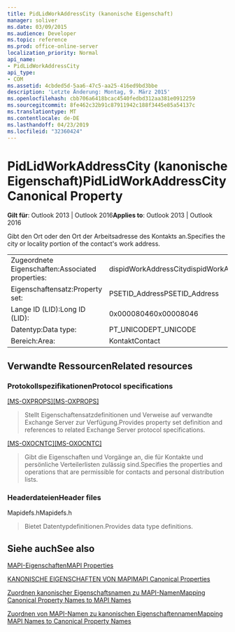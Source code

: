 ```yaml
---
title: PidLidWorkAddressCity (kanonische Eigenschaft)
manager: soliver
ms.date: 03/09/2015
ms.audience: Developer
ms.topic: reference
ms.prod: office-online-server
localization_priority: Normal
api_name:
- PidLidWorkAddressCity
api_type:
- COM
ms.assetid: 4cbded5d-5aa6-47c5-aa25-416ed9bd3bbe
description: 'Letzte Änderung: Montag, 9. März 2015'
ms.openlocfilehash: cbb706a6418bcac4540fedbd312aa381e0912259
ms.sourcegitcommit: 8fe462c32b91c87911942c188f3445e85a54137c
ms.translationtype: MT
ms.contentlocale: de-DE
ms.lasthandoff: 04/23/2019
ms.locfileid: "32360424"
---
```

# <a name="pidlidworkaddresscity-canonical-property"></a><span data-ttu-id="2399e-103">PidLidWorkAddressCity (kanonische Eigenschaft)</span><span class="sxs-lookup"><span data-stu-id="2399e-103">PidLidWorkAddressCity Canonical Property</span></span>

  
  
<span data-ttu-id="2399e-104">**Gilt für**: Outlook 2013 | Outlook 2016</span><span class="sxs-lookup"><span data-stu-id="2399e-104">**Applies to**: Outlook 2013 | Outlook 2016</span></span> 
  
<span data-ttu-id="2399e-105">Gibt den Ort oder den Ort der Arbeitsadresse des Kontakts an.</span><span class="sxs-lookup"><span data-stu-id="2399e-105">Specifies the city or locality portion of the contact's work address.</span></span>
  
|||
|:-----|:-----|
|<span data-ttu-id="2399e-106">Zugeordnete Eigenschaften:</span><span class="sxs-lookup"><span data-stu-id="2399e-106">Associated properties:</span></span>  <br/> |<span data-ttu-id="2399e-107">dispidWorkAddressCity</span><span class="sxs-lookup"><span data-stu-id="2399e-107">dispidWorkAddressCity</span></span>  <br/> |
|<span data-ttu-id="2399e-108">Eigenschaftensatz:</span><span class="sxs-lookup"><span data-stu-id="2399e-108">Property set:</span></span>  <br/> |<span data-ttu-id="2399e-109">PSETID_Address</span><span class="sxs-lookup"><span data-stu-id="2399e-109">PSETID_Address</span></span>  <br/> |
|<span data-ttu-id="2399e-110">Lange ID (LID):</span><span class="sxs-lookup"><span data-stu-id="2399e-110">Long ID (LID):</span></span>  <br/> |<span data-ttu-id="2399e-111">0x00008046</span><span class="sxs-lookup"><span data-stu-id="2399e-111">0x00008046</span></span>  <br/> |
|<span data-ttu-id="2399e-112">Datentyp:</span><span class="sxs-lookup"><span data-stu-id="2399e-112">Data type:</span></span>  <br/> |<span data-ttu-id="2399e-113">PT_UNICODE</span><span class="sxs-lookup"><span data-stu-id="2399e-113">PT_UNICODE</span></span>  <br/> |
|<span data-ttu-id="2399e-114">Bereich:</span><span class="sxs-lookup"><span data-stu-id="2399e-114">Area:</span></span>  <br/> |<span data-ttu-id="2399e-115">Kontakt</span><span class="sxs-lookup"><span data-stu-id="2399e-115">Contact</span></span>  <br/> |
   
## <a name="related-resources"></a><span data-ttu-id="2399e-116">Verwandte Ressourcen</span><span class="sxs-lookup"><span data-stu-id="2399e-116">Related resources</span></span>

### <a name="protocol-specifications"></a><span data-ttu-id="2399e-117">Protokollspezifikationen</span><span class="sxs-lookup"><span data-stu-id="2399e-117">Protocol specifications</span></span>

<span data-ttu-id="2399e-118">[[MS-OXPROPS]](https://msdn.microsoft.com/library/f6ab1613-aefe-447d-a49c-18217230b148%28Office.15%29.aspx)</span><span class="sxs-lookup"><span data-stu-id="2399e-118">[[MS-OXPROPS]](https://msdn.microsoft.com/library/f6ab1613-aefe-447d-a49c-18217230b148%28Office.15%29.aspx)</span></span>
  
> <span data-ttu-id="2399e-119">Stellt Eigenschaftensatzdefinitionen und Verweise auf verwandte Exchange Server zur Verfügung.</span><span class="sxs-lookup"><span data-stu-id="2399e-119">Provides property set definition and references to related Exchange Server protocol specifications.</span></span>
    
<span data-ttu-id="2399e-120">[[MS-OXOCNTC]](https://msdn.microsoft.com/library/9b636532-9150-4836-9635-9c9b756c9ccf%28Office.15%29.aspx)</span><span class="sxs-lookup"><span data-stu-id="2399e-120">[[MS-OXOCNTC]](https://msdn.microsoft.com/library/9b636532-9150-4836-9635-9c9b756c9ccf%28Office.15%29.aspx)</span></span>
  
> <span data-ttu-id="2399e-121">Gibt die Eigenschaften und Vorgänge an, die für Kontakte und persönliche Verteilerlisten zulässig sind.</span><span class="sxs-lookup"><span data-stu-id="2399e-121">Specifies the properties and operations that are permissible for contacts and personal distribution lists.</span></span>
    
### <a name="header-files"></a><span data-ttu-id="2399e-122">Headerdateien</span><span class="sxs-lookup"><span data-stu-id="2399e-122">Header files</span></span>

<span data-ttu-id="2399e-123">Mapidefs.h</span><span class="sxs-lookup"><span data-stu-id="2399e-123">Mapidefs.h</span></span>
  
> <span data-ttu-id="2399e-124">Bietet Datentypdefinitionen.</span><span class="sxs-lookup"><span data-stu-id="2399e-124">Provides data type definitions.</span></span>
    
## <a name="see-also"></a><span data-ttu-id="2399e-125">Siehe auch</span><span class="sxs-lookup"><span data-stu-id="2399e-125">See also</span></span>



[<span data-ttu-id="2399e-126">MAPI-Eigenschaften</span><span class="sxs-lookup"><span data-stu-id="2399e-126">MAPI Properties</span></span>](mapi-properties.md)
  
[<span data-ttu-id="2399e-127">KANONISCHE EIGENSCHAFTEN VON MAPI</span><span class="sxs-lookup"><span data-stu-id="2399e-127">MAPI Canonical Properties</span></span>](mapi-canonical-properties.md)
  
[<span data-ttu-id="2399e-128">Zuordnen kanonischer Eigenschaftsnamen zu MAPI-Namen</span><span class="sxs-lookup"><span data-stu-id="2399e-128">Mapping Canonical Property Names to MAPI Names</span></span>](mapping-canonical-property-names-to-mapi-names.md)
  
[<span data-ttu-id="2399e-129">Zuordnen von MAPI-Namen zu kanonischen Eigenschaftennamen</span><span class="sxs-lookup"><span data-stu-id="2399e-129">Mapping MAPI Names to Canonical Property Names</span></span>](mapping-mapi-names-to-canonical-property-names.md)

